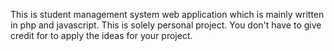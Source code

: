 This is student management system web application which is mainly written in php and javascript.
This is solely personal project. You don't have to give credit for to apply the ideas for your project.